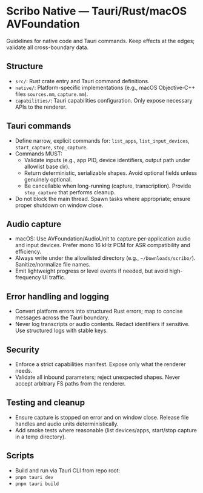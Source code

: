 # Scribo Native — Tauri/Rust/macOS AVFoundation

Guidelines for native code and Tauri commands. Keep effects at the edges; validate all cross-boundary data.

## Structure

- `src/`: Rust crate entry and Tauri command definitions.
- `native/`: Platform-specific implementations (e.g., macOS Objective‑C++ files `sources.mm`, `capture.mm`).
- `capabilities/`: Tauri capabilities configuration. Only expose necessary APIs to the renderer.

## Tauri commands

- Define narrow, explicit commands for: `list_apps`, `list_input_devices`, `start_capture`, `stop_capture`.
- Commands MUST:
  - Validate inputs (e.g., app PID, device identifiers, output path under allowlist base dir).
  - Return deterministic, serializable shapes. Avoid optional fields unless genuinely optional.
  - Be cancellable when long-running (capture, transcription). Provide `stop_capture` that performs cleanup.
- Do not block the main thread. Spawn tasks where appropriate; ensure proper shutdown on window close.

## Audio capture

- macOS: Use AVFoundation/AudioUnit to capture per‑application audio and input devices. Prefer mono 16 kHz PCM for ASR compatibility and efficiency.
- Always write under the allowlisted directory (e.g., `~/Downloads/scribo/`). Sanitize/normalize file names.
- Emit lightweight progress or level events if needed, but avoid high-frequency UI traffic.

## Error handling and logging

- Convert platform errors into structured Rust errors; map to concise messages across the Tauri boundary.
- Never log transcripts or audio contents. Redact identifiers if sensitive. Use structured logs with stable keys.

## Security

- Enforce a strict capabilities manifest. Expose only what the renderer needs.
- Validate all inbound parameters; reject unexpected shapes. Never accept arbitrary FS paths from the renderer.

## Testing and cleanup

- Ensure capture is stopped on error and on window close. Release file handles and audio units deterministically.
- Add smoke tests where reasonable (list devices/apps, start/stop capture in a temp directory).

## Scripts

- Build and run via Tauri CLI from repo root:
- `pnpm tauri dev`
- `pnpm tauri build`

